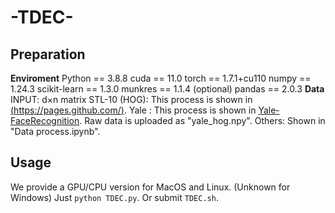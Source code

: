 # -TDEC-
## Preparation
**Enviroment**
Python == 3.8.8
cuda == 11.0
torch == 1.7.1+cu110
numpy == 1.24.3
scikit-learn == 1.3.0
munkres == 1.1.4 (optional)
pandas == 2.0.3
**Data**
INPUT: d$\times$n matrix 
STL-10 (HOG): This process is shown in [(https://pages.github.com/)](https://pages.github.com/).
Yale : This process is shown in [Yale-FaceRecognition](https://github.com/chenshen03/Yale-FaceRecognition). Raw data is uploaded as "yale_hog.npy".
Others: Shown in "Data process.ipynb".

## Usage
We provide a GPU/CPU version for MacOS and Linux. (Unknown for Windows)
Just `python TDEC.py`. 
Or submit `TDEC.sh`.